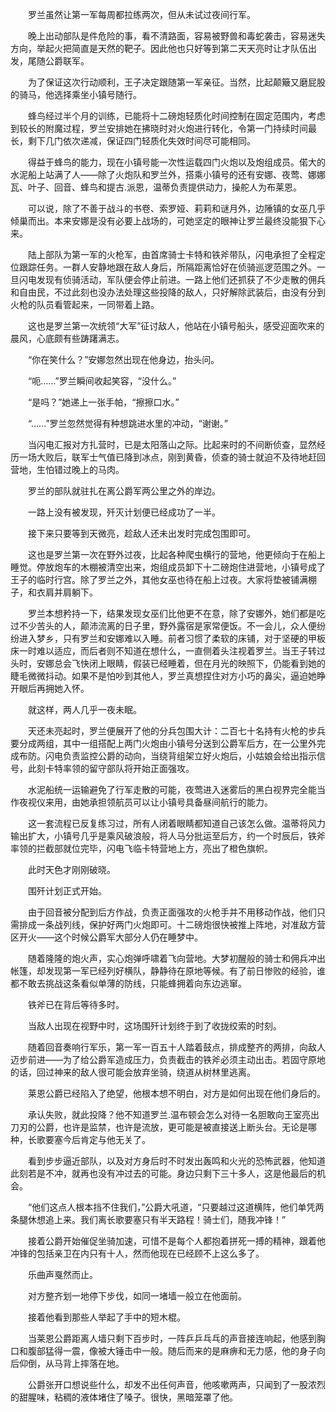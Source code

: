 　　罗兰虽然让第一军每周都拉练两次，但从未试过夜间行军。

　　晚上出动部队是件危险的事，看不清路面，容易被野兽和毒蛇袭击，容易迷失方向，举起火把简直是天然的靶子。因此他也只好等到第二天天亮时让才队伍出发，尾随公爵联军。

　　为了保证这次行动顺利，王子决定跟随第一军亲征。当然，比起颠簸又磨屁股的骑马，他选择乘坐小镇号随行。

　　蜂鸟经过半个月的训练，已能将十二磅炮轻质化时间控制在固定范围内，考虑到较长的附魔过程，罗兰安排她在拂晓时对火炮进行转化，令第一门持续时间最长，剩下几门依次递减，保证四门轻质化失效时间尽可能相同。

　　得益于蜂鸟的能力，现在小镇号能一次性运载四门火炮以及炮组成员。偌大的水泥船上站满了人——除了火炮队和罗兰外，搭乘小镇号的还有安娜、夜莺、娜娜瓦、叶子、回音、蜂鸟和提古.派恩，温蒂负责提供动力，操舵人为布莱恩。

　　可以说，除了不善于战斗的书卷、索罗娅、莉莉和谜月外，边陲镇的女巫几乎倾巢而出。本来安娜是没有必要上战场的，可她坚定的眼神让罗兰最终没能狠下心来。

　　陆上部队为第一军的火枪军，由首席骑士卡特和铁斧带队，闪电承担了全程定位跟踪任务。一群人安静地跟在敌人身后，所隔距离恰好在侦骑巡逻范围之外。一旦闪电发现有侦骑活动，军队便会停止前进。一路上他们还抓获了不少走散的佣兵和自由民，不过此刻也没办法处理这些投降的敌人，只好解除武装后，由没有分到火枪的队员看管起来，一同带着上路。

　　这也是罗兰第一次统领“大军”征讨敌人，他站在小镇号船头，感受迎面吹来的晨风，心底颇有些踌躇满志。

　　“你在笑什么？”安娜忽然出现在他身边，抬头问。

　　“呃……”罗兰瞬间收起笑容，“没什么。”

　　“是吗？”她递上一张手帕，“擦擦口水。”

　　“……”罗兰忽然觉得有种想跳进水里的冲动，“谢谢。”

　　当闪电汇报对方扎营时，已是太阳落山之际。比起来时的不间断侦查，显然经历一场大败后，联军士气值已降到冰点，刚到黄昏，侦查的骑士就迫不及待地赶回营地，生怕错过晚上的马肉。

　　罗兰的部队就驻扎在离公爵军两公里之外的岸边。

　　一路上没有被发现，歼灭计划便已经成功了一半。

　　接下来只要等到天微亮，趁敌人还未出发时完成包围即可。

　　这也是罗兰第一次在野外过夜，比起各种爬虫横行的营地，他更倾向于在船上睡觉。停放炮车的木棚被清空出来，炮组成员卸下十二磅炮住进营地，小镇号成了王子的临时行宫。除了罗兰之外，其他女巫也待在船上过夜。大家将垫被铺满棚子，和衣肩并肩躺下。

　　罗兰本想矜持一下，结果发现女巫们比他更不在意，除了安娜外，她们都是吃过不少苦头的人，颠沛流离的日子里，野外露宿是家常便饭。不一会儿，众人便纷纷进入梦乡，只有罗兰和安娜难以入睡。前者习惯了柔软的床铺，对于坚硬的甲板床一时难以适应，而后者则不知道在想什么，一直侧着头注视着罗兰。当王子转过头时，安娜总会飞快闭上眼睛，假装已经睡着，但在月光的映照下，仍能看到她的睫毛微微抖动。如果不是怕吵到其他人，罗兰真想捏住对方小巧的鼻尖，逼迫她睁开眼后再拥她入怀。

　　就这样，两人几乎一夜未眠。

　　天还未亮起时，罗兰便展开了他的分兵包围大计：二百七十名持有火枪的步兵要分成两组，其中一组搭配上两门火炮由小镇号分送到公爵军后方，在一公里外完成布防。闪电负责监控公爵的动向，当绕背组架立好火炮后，小姑娘会给出指示信号，此刻卡特率领的留守部队将开始正面强攻。

　　水泥船统一运输避免了行军走散的可能，夜莺进入迷雾后的黑白视界完全能当作夜视仪来用，由她承担领航员可以让小镇号具备昼间航行的能力。

　　这一套流程已反复练习过，所有人闭着眼睛都知道自己该怎么做。温蒂将风力输出扩大，小镇号几乎是乘风破浪般，将人马分批运至后方，约一个时辰后，铁斧率领的拦截部就位完毕，闪电飞临卡特营地上方，亮出了橙色旗帜。

　　此时天色才刚刚破晓。

　　围歼计划正式开始。

　　由于回音被分配到后方作战，负责正面强攻的火枪手并不用移动作战，他们只需排成一条战列线，保护好两门火炮即可。十二磅炮很快被推上阵地，对准敌方营区开火——这个时候公爵军大部分人仍在睡梦中。

　　随着隆隆的炮火声，实心炮弹呼啸着飞向营地。大梦初醒般的骑士和佣兵冲出帐篷，却发现第一军已经列好横队，静静待在原地等候。有了前日惨败的经验，谁都不敢去挑战这条看似单薄的防线，只能蜂拥着向东边逃窜。

　　铁斧已在背后等待多时。

　　当敌人出现在视野中时，这场围歼计划终于到了收拢绞索的时刻。

　　随着回音奏响行军乐，第一军一百五十人踏着鼓点，排成整齐的两排，向敌人迈步前进——为了给公爵军造成压力，负责截击的铁斧必须主动出击。若固守原地的话，回过神来的敌人很可能会放弃坐骑，绕道从树林里逃离。

　　莱恩公爵已经陷入了绝望，他根本想不明白，对方是如何出现在他们身后的。

　　承认失败，就此投降？他不知道罗兰.温布顿会怎么对待一名胆敢向王室亮出刀刃的公爵，也许是监禁，也许是流放，更可能是被直接送上断头台。无论是哪种，长歌要塞今后肯定与他无关了。

　　看到步步逼近部队，以及对方身后时不时发出轰鸣和火光的恐怖武器，他知道此刻若是不冲，就再也没有冲过去的可能。身边只剩下三十多人，这是他最后的机会。

　　“他们这点人根本挡不住我们，”公爵大吼道，“只要越过这道横阵，他们单凭两条腿休想追上来。我们离长歌要塞只有半天路程！骑士们，随我冲锋！”

　　接着公爵开始催促坐骑加速，可惜不是每个人都抱着拼死一搏的精神，跟着他冲锋的包括亲卫在内只有十人，然而他现在已经顾不上这么多了。

　　乐曲声戛然而止。

　　对方整齐划一地停下步伐，如同一堵墙一般立在他面前。

　　接着他看到那些人举起了手中的短木棍。

　　当莱恩公爵距离人墙只剩下百步时，一阵乒乒乓乓的声音接连响起，他感到胸口和腹部猛得一震，像被大锤击中一般。随后而来的是麻痹和无力感，他的身子向后仰倒，从马背上摔落在地。

　　公爵张开口想说些什么，却发不出任何声音，他咳嗽两声，只闻到了一股浓烈的甜腥味，粘稠的液体堵住了嗓子。很快，黑暗笼罩了他。
